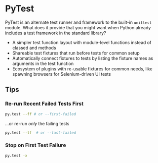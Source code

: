 # PyTest

PyTest is an alternate test runner and framework to the built-in `unittest`
module. What does it provide that you might want when Python already includes
a test framework in the standard library?

* A simpler test function layout with module-level functions instead of
  classed and methods
* Shareable test fixtures that run before tests for common setup
* Automatically connect fixtures to tests by listing the fixture names as
  arguments in the test function
* Ecosystem of plugins with re-usable fixtures for common needs, like
  spawning browsers for Selenium-driven UI tests 

## Tips

### Re-run Recent Failed Tests First

```bash
py.test --ff # or --first-failed
```

...or re-run _only_ the failing tests

```bash
py.test --lf  # or --last-failed
```

### Stop on First Test Failure

```bash
py.test -x
```


